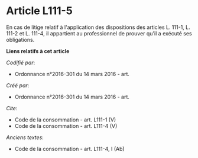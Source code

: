 # Article L111-5

En cas de litige relatif à l'application des dispositions des articles L. 111-1, L. 111-2 et L. 111-4, il appartient au
professionnel de prouver qu'il a exécuté ses obligations.

**Liens relatifs à cet article**

_Codifié par_:

  - Ordonnance n°2016-301 du 14 mars 2016 - art.

_Créé par_:

  - Ordonnance n°2016-301 du 14 mars 2016 - art.

_Cite_:

  - Code de la consommation - art. L111-1 (V)
  - Code de la consommation - art. L111-4 (V)

_Anciens textes_:

  - Code de la consommation - art. L111-4, I (Ab)
